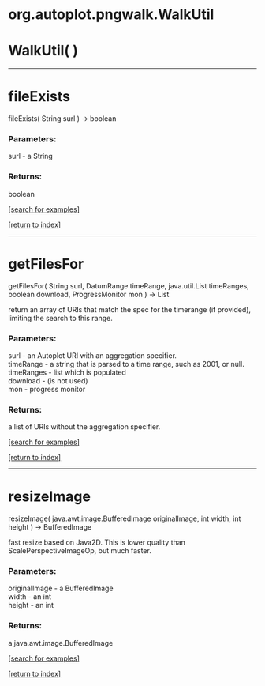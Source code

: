 # org.autoplot.pngwalk.WalkUtil



# WalkUtil( )


***
<a name="fileExists"></a>
# fileExists
fileExists( String surl ) &rarr; boolean



### Parameters:
surl - a String

### Returns:
boolean


<a href="https://github.com/autoplot/dev/search?q=fileExists&unscoped_q=fileExists">[search for examples]</a>

<a href="https://github.com/autoplot/documentation/blob/master/javadoc/index-all.md">[return to index]</a>

***
<a name="getFilesFor"></a>
# getFilesFor
getFilesFor( String surl, DatumRange timeRange, java.util.List timeRanges, boolean download, ProgressMonitor mon ) &rarr; List

return an array of URIs that match the spec for the timerange 
 (if provided), limiting the search to this range.

### Parameters:
surl - an Autoplot URI with an aggregation specifier.
<br>timeRange - a string that is parsed to a time range, such as 2001, or null.
<br>timeRanges - list which is populated
<br>download - (is not used)
<br>mon - progress monitor

### Returns:
a list of URIs without the aggregation specifier.

<a href="https://github.com/autoplot/dev/search?q=getFilesFor&unscoped_q=getFilesFor">[search for examples]</a>

<a href="https://github.com/autoplot/documentation/blob/master/javadoc/index-all.md">[return to index]</a>

***
<a name="resizeImage"></a>
# resizeImage
resizeImage( java.awt.image.BufferedImage originalImage, int width, int height ) &rarr; BufferedImage

fast resize based on Java2D.  This is lower quality than ScalePerspectiveImageOp, but much faster.

### Parameters:
originalImage - a BufferedImage
<br>width - an int
<br>height - an int

### Returns:
a java.awt.image.BufferedImage


<a href="https://github.com/autoplot/dev/search?q=resizeImage&unscoped_q=resizeImage">[search for examples]</a>

<a href="https://github.com/autoplot/documentation/blob/master/javadoc/index-all.md">[return to index]</a>

